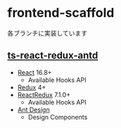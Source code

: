 # frontend-scaffold
各ブランチに実装しています

## [ts-react-redux-antd](https://github.com/pm11/frontend-scaffold/tree/ts-react-redux-antd)
- [React](https://github.com/facebook/react) 16.8+
  - Available Hooks API
- [Redux](https://github.com/reduxjs/redux) 4+
- [ReactRedux](https://github.com/reduxjs/react-redux) 7.1.0+
  - Available Hooks API
- [Ant Design](https://github.com/ant-design/ant-design)
  - Design Components
